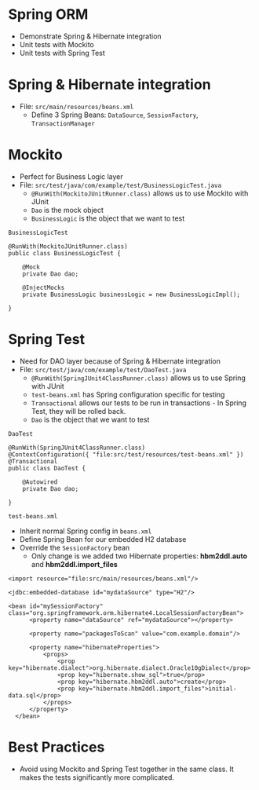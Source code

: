 # Spring ORM
* Demonstrate Spring & Hibernate integration
* Unit tests with Mockito
* Unit tests with Spring Test

# Spring & Hibernate integration
* File: `src/main/resources/beans.xml`
  * Define 3 Spring Beans: `DataSource`, `SessionFactory`, `TransactionManager`


# Mockito
* Perfect for Business Logic layer
* File: `src/test/java/com/example/test/BusinessLogicTest.java`
  * `@RunWith(MockitoJUnitRunner.class)` allows us to use Mockito with JUnit
  * `Dao` is the mock object
  * `BusinessLogic` is the object that we want to test

`BusinessLogicTest`

```
@RunWith(MockitoJUnitRunner.class)
public class BusinessLogicTest {

	@Mock
	private Dao dao;

	@InjectMocks
	private BusinessLogic businessLogic = new BusinessLogicImpl();

}
```

# Spring Test
* Need for DAO layer because of Spring & Hibernate integration
* File: `src/test/java/com/example/test/DaoTest.java`
  * `@RunWith(SpringJUnit4ClassRunner.class)` allows us to use Spring with JUnit
  * `test-beans.xml` has Spring configuration specific for testing
  * `Transactional` allows our tests to be run in transactions - In Spring Test, they will be rolled back.
  * `Dao` is the object that we want to test

`DaoTest`

```
@RunWith(SpringJUnit4ClassRunner.class)
@ContextConfiguration({ "file:src/test/resources/test-beans.xml" })
@Transactional
public class DaoTest {

	@Autowired
	private Dao dao;

}
```

`test-beans.xml`
* Inherit normal Spring config in `beans.xml`
* Define Spring Bean for our embedded H2 database
* Override the `SessionFactory` bean
  * Only change is we added two Hibernate properties: **hbm2ddl.auto** and **hbm2ddl.import_files**


```
<import resource="file:src/main/resources/beans.xml"/>

<jdbc:embedded-database id="mydataSource" type="H2"/>

<bean id="mySessionFactory"  class="org.springframework.orm.hibernate4.LocalSessionFactoryBean">  
      <property name="dataSource" ref="mydataSource"></property>  

      <property name="packagesToScan" value="com.example.domain"/>

      <property name="hibernateProperties">  
          <props>  
              <prop key="hibernate.dialect">org.hibernate.dialect.Oracle10gDialect</prop>
              <prop key="hibernate.show_sql">true</prop>    
              <prop key="hibernate.hbm2ddl.auto">create</prop>
              <prop key="hibernate.hbm2ddl.import_files">initial-data.sql</prop>
          </props>  
      </property>  
  </bean>  
```


# Best Practices
* Avoid using Mockito and Spring Test together in the same class.  It makes the tests significantly more complicated.

